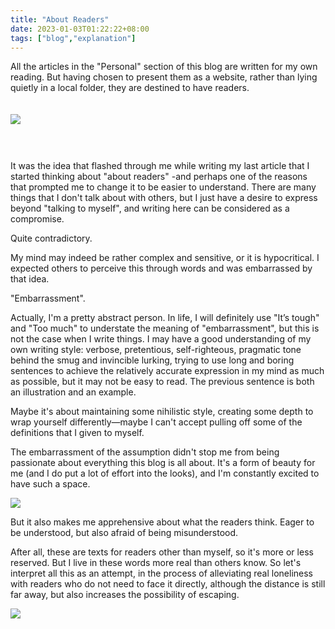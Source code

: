 ```yaml
---
title: "About Readers"
date: 2023-01-03T01:22:22+08:00
tags: ["blog","explanation"]
---
```


All the articles in the "Personal" section of this blog are written for my own reading. But having chosen to present them as a website, rather than lying quietly in a local folder, they are destined to have readers.

<img style = "margin-top : 20px;margin-bottom: 44px;" src = "https://gcore.jsdelivr.net/gh/AlexLiu2022/resources/img/a-website-on-the-internet.jpg" />

It was the idea that flashed through me while writing my last article that I started thinking about "about readers" -and perhaps one of the reasons that prompted me to change it to be easier to understand. There are many things that I don't talk about with others, but I just have a desire to express beyond "talking to myself", and writing here can be considered as a compromise.

Quite contradictory.

My mind may indeed be rather complex and sensitive, or it is hypocritical. I expected others to perceive this through words and was embarrassed by that idea.

"Embarrassment".

Actually, I'm a pretty abstract person. In life, I will definitely use "It’s tough" and "Too much" to understate the meaning of "embarrassment", but this is not the case when I write things. I may have a good understanding of my own writing style: verbose, pretentious, self-righteous, pragmatic tone behind the smug and invincible lurking, trying to use long and boring sentences to achieve the relatively accurate expression in my mind as much as possible, but it may not be easy to read. The previous sentence is both an illustration and an example.

Maybe it's about maintaining some nihilistic style, creating some depth to wrap yourself differently—maybe I can't accept pulling off some of the definitions that I given to myself.

The embarrassment of the assumption didn't stop me from being passionate about everything this blog is all about. It's a form of beauty for me (and I do put a lot of effort into the looks), and I'm constantly excited to have such a space.

![](https://gcore.jsdelivr.net/gh/AlexLiu2022/resources/img/oxygen-not-included.png)


But it also makes me apprehensive about what the readers think. Eager to be understood, but also afraid of being misunderstood.

After all, these are texts for readers other than myself, so it's more or less reserved. But I live in these words more real than others know. So let's interpret all this as an attempt, in the process of alleviating real loneliness with readers who do not need to face it directly, although the distance is still far away, but also increases the possibility of escaping.

![](https://gcore.jsdelivr.net/gh/AlexLiu2022/resources/img/night-sky.jpg)


 

